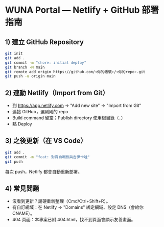 # WUNA Portal — Netlify + GitHub 部署指南

## 1) 建立 GitHub Repository
```bash
git init
git add .
git commit -m "chore: initial deploy"
git branch -M main
git remote add origin https://github.com/<你的帳號>/<你的repo>.git
git push -u origin main
```

## 2) 連動 Netlify（Import from Git）
- 到 https://app.netlify.com → "Add new site" → "Import from Git"
- 連接 GitHub，選剛剛的 repo
- Build command 留空；Publish directory 使用根目錄（`.`）
- 點 Deploy

## 3) 之後更新（在 VS Code）
```bash
git add .
git commit -m "feat: 對齊自嘲熊與吉伊卡哇"
git push
```
每次 push，Netlify 都會自動重新部署。

## 4) 常見問題
- 沒看到更新？請硬重新整理（Cmd/Ctrl+Shift+R）。
- 有自訂網域：在 Netlify → "Domains" 綁定網域、設定 DNS（會給你 CNAME）。
- 404 頁面：本專案已附 404.html，找不到頁面會顯示友善畫面。

